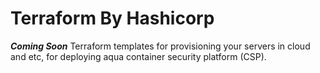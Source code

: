 # Terraform By Hashicorp
***Coming Soon*** 
Terraform templates for provisioning your servers in cloud and etc, for deploying aqua container security platform (CSP).